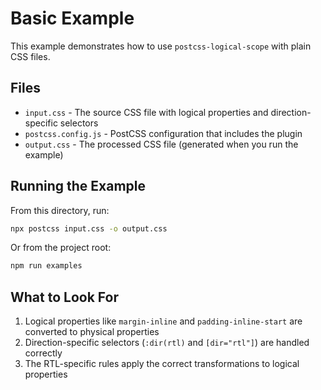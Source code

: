 # Basic Example

This example demonstrates how to use `postcss-logical-scope` with plain CSS files.

## Files

- `input.css` - The source CSS file with logical properties and direction-specific selectors
- `postcss.config.js` - PostCSS configuration that includes the plugin
- `output.css` - The processed CSS file (generated when you run the example)

## Running the Example

From this directory, run:

```bash
npx postcss input.css -o output.css
```

Or from the project root:

```bash
npm run examples
```

## What to Look For

1. Logical properties like `margin-inline` and `padding-inline-start` are converted to physical properties
2. Direction-specific selectors (`:dir(rtl)` and `[dir="rtl"]`) are handled correctly
3. The RTL-specific rules apply the correct transformations to logical properties
